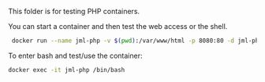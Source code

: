 This folder is for testing PHP containers.

You can start a container and then test the web access or the shell.

```bash
 docker run --name jml-php -v $(pwd):/var/www/html -p 8080:80 -d jml-php-latest
 ```

To enter bash and test/use the container:

```bash
docker exec -it jml-php /bin/bash
```
